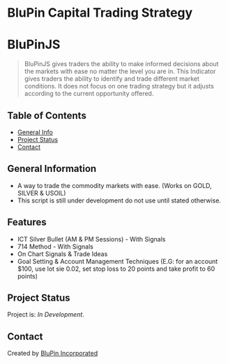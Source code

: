 # BluPin Capital Trading Strategy

# BluPinJS
> BluPinJS gives traders the ability to make informed decisions about the markets with ease no matter the level you are in. This Indicator gives traders the ability to identify and trade different market conditions. It does not focus on one trading strategy but it adjusts according to the current opportunity offered.
<!-- > Live demo [_here_](https://files.infodot.co.za). -->

## Table of Contents
* [General Info](#general-information)
* [Project Status](#project-status)
* [Contact](#contact)
<!-- * [License](#license) -->


## General Information
- A way to trade the commodity markets with ease. (Works on GOLD, SILVER & USOIL)
- This script is still under development do not use until stated otherwise.


## Features
- ICT Silver Bullet (AM & PM Sessions) - With Signals
- 714 Method - With Signals
- On Chart Signals & Trade Ideas
- Goal Setting & Account Management Techniques (E.G: for an account $100, use lot sie 0.02, set stop loss to 20 points and take profit to 60 points)

## Project Status
Project is: _In Development_.

## Contact
Created by [BluPin Incorporated](https://www.blupininc.com/)


<!-- Optional -->
<!-- ## License -->
<!-- This project is open source and available under the Mit License](). -->

<!-- You don't have to include all sections - just the one's relevant to your project -->


